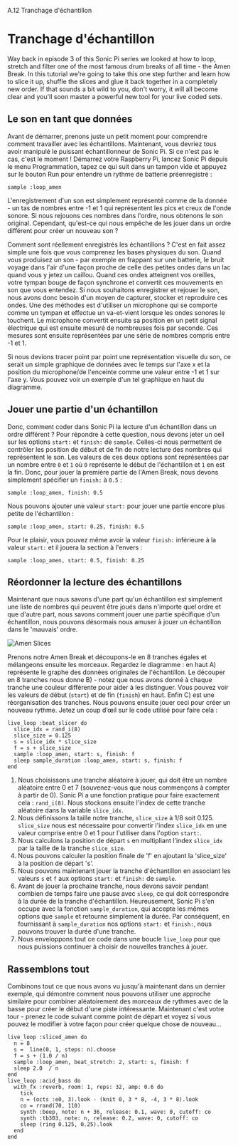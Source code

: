 A.12 Tranchage d'échantillon

# Tranchage d'échantillon

Way back in episode 3 of this Sonic Pi series we looked at how to loop, stretch and filter one of the most famous drum breaks of all time - the Amen Break. In this tutorial we're going to take this one step further and learn how to slice it up, shuffle the slices and glue it back together in a completely new order. If that sounds a bit wild to you, don't worry, it will all become clear and you'll soon master a powerful new tool for your live coded sets.

## Le son en tant que données

Avant de démarrer, prenons juste un petit moment pour comprendre comment travailler avec les échantillons. Maintenant, vous devriez tous avoir manipulé le puissant échantillonneur de Sonic Pi. Si ce n'est pas le cas, c'est le moment ! Démarrez votre Raspberry Pi, lancez Sonic Pi depuis le menu Programmation, tapez ce qui suit dans un tampon vide et appuyez sur le bouton Run pour entendre un rythme de batterie préenregistré :

```
sample :loop_amen
```

L'enregistrement d'un son est simplement représenté comme de la donnée - un tas de nombres entre -1 et 1 qui représentent les pics et creux de l'onde sonore. Si nous rejouons ces nombres dans l'ordre, nous obtenons le son original. Cependant, qu'est-ce qui nous empêche de les jouer dans un ordre différent pour créer un nouveau son ?

Comment sont réellement enregistrés les échantillons ? C'est en fait assez simple une fois que vous comprenez les bases physiques du son. Quand vous produisez un son - par exemple en frappant sur une batterie, le bruit voyage dans l'air d'une façon proche de celle des petites ondes dans un lac quand vous y jetez un caillou. Quand ces ondes atteignent vos oreilles, votre tympan bouge de façon synchrone et convertit ces mouvements en son que vous entendez. Si nous souhaitons enregistrer et rejouer le son, nous avons donc besoin d'un moyen de capturer, stocker et reproduire ces ondes. Une des méthodes est d'utiliser un microphone qui se comporte comme un tympan et effectue un va-et-vient lorsque les ondes sonores le touchent. Le microphone convertit ensuite sa position en un petit signal électrique qui est ensuite mesuré de nombreuses fois par seconde. Ces mesures sont ensuite représentées par une série de nombres compris entre -1 et 1.

Si nous devions tracer point par point une représentation visuelle du son, ce serait un simple graphique de données avec le temps sur l'axe x et la position du microphone/de l'enceinte comme une valeur entre -1 et 1 sur l'axe y. Vous pouvez voir un exemple d'un tel graphique en haut du diagramme.

## Jouer une partie d'un échantillon

Donc, comment coder dans Sonic Pi la lecture d'un échantillon dans un ordre différent ? Pour répondre à cette question, nous devons jeter un oeil sur les options `start:` et `finish:` de `sample`. Celles-ci nous permettent de contrôler les position de début et de fin de notre lecture des nombres qui représentent le son. Les valeurs de ces deux options sont représentées par un nombre entre `0` et `1` où `0` représente le début de l'échantillon et `1` en est la fin. Donc, pour jouer la première partie de l'Amen Break, nous devons simplement spécifier un `finish:` à `0.5` :

```
sample :loop_amen, finish: 0.5
```

Nous pouvons ajouter une valeur `start:` pour jouer une partie encore plus petite de l'échantillon :

```
sample :loop_amen, start: 0.25, finish: 0.5
```

Pour le plaisir, vous pouvez même avoir la valeur `finish:` inférieure à la valeur `start:` et il jouera la section à l'envers :

```
sample :loop_amen, start: 0.5, finish: 0.25
```

## Réordonner la lecture des échantillons

Maintenant que nous savons d'une part qu'un échantillon est simplement une liste de nombres qui peuvent être joués dans n'importe quel ordre et que d'autre part, nous savons comment jouer une partie spécifique d'un échantillon, nous pouvons désormais nous amuser à jouer un échantillon dans le 'mauvais' ordre.

![Amen Slices](../../../etc/doc/images/tutorial/articles/A.12-sample-slicing/amen_slice.png)

Prenons notre Amen Break et découpons-le en 8 tranches égales et mélangeons ensuite les morceaux. Regardez le diagramme : en haut A) représente le graphe des données originales de l'échantillon. Le découper en 8 tranches nous donne B) - notez que nous avons donné à chaque tranche une couleur différente pour aider à les distinguer. Vous pouvez voir les valeurs de début (`start`) et de fin (`finish`) en haut. Enfin C) est une réorganisation des tranches. Nous pouvons ensuite jouer ceci pour créer un nouveau rythme. Jetez un coup d’œil sur le code utilisé pour faire cela :

```
live_loop :beat_slicer do
  slice_idx = rand_i(8)
  slice_size = 0.125
  s = slice_idx * slice_size
  f = s + slice_size
  sample :loop_amen, start: s, finish: f
  sleep sample_duration :loop_amen, start: s, finish: f
end
```

1. Nous choisissons une tranche aléatoire à jouer, qui doit être un nombre aléatoire entre 0 et 7 (souvenez-vous que nous commençons à compter à partir de 0). Sonic Pi a une fonction pratique pour faire exactement cela : `rand_i(8)`. Nous stockons ensuite l'index de cette tranche aléatoire dans la variable `slice_idx`.
2. Nous définissons la taille notre tranche, `slice_size` à 1/8 soit 0.125. `slice_size` nous est nécessaire pour convertir l'index `slice_idx` en une valeur comprise entre 0 et 1 pour l'utiliser dans l'option `start:`.
3. Nous calculons la position de départ `s` en multipliant l'index `slice_idx` par la taille de la tranche `slice_size`.
4. Nous pouvons calculer la position finale de 'f' en ajoutant la 'slice_size' à la position de départ 's'.
5. Nous pouvons maintenant jouer la tranche d'échantillon en associant les valeurs `s` et `f` aux options `start:` et `finish:` de `sample`.
6. Avant de jouer la prochaine tranche, nous devons savoir pendant combien de temps faire une pause avec `sleep`, ce qui doit correspondre à la durée de la tranche d'échantillon. Heureusement, Sonic Pi s'en occupe avec la fonction `sample_duration`, qui accepte les mêmes options que `sample` et retourne simplement la durée. Par conséquent, en fournissant à `sample_duration` nos options `start:` et `finish:`, nous pouvons trouver la durée d'une tranche.
7. Nous enveloppons tout ce code dans une boucle `live_loop` pour que nous puissions continuer à choisir de nouvelles tranches à jouer.


## Rassemblons tout

Combinons tout ce que nous avons vu jusqu'à maintenant dans un dernier exemple, qui démontre comment nous pouvons utiliser une approche similaire pour combiner aléatoirement des morceaux de rythmes avec de la basse pour créer le début d'une piste intéressante. Maintenant c'est votre tour - prenez le code suivant comme point de départ et voyez si vous pouvez le modifier à votre façon pour créer quelque chose de nouveau...

```
live_loop :sliced_amen do
  n = 8
  s =  line(0, 1, steps: n).choose
  f = s + (1.0 / n)
  sample :loop_amen, beat_stretch: 2, start: s, finish: f
  sleep 2.0  / n
end
live_loop :acid_bass do
  with_fx :reverb, room: 1, reps: 32, amp: 0.6 do
    tick
    n = (octs :e0, 3).look - (knit 0, 3 * 8, -4, 3 * 8).look
    co = rrand(70, 110)
    synth :beep, note: n + 36, release: 0.1, wave: 0, cutoff: co
    synth :tb303, note: n, release: 0.2, wave: 0, cutoff: co
    sleep (ring 0.125, 0.25).look
  end
end
```
